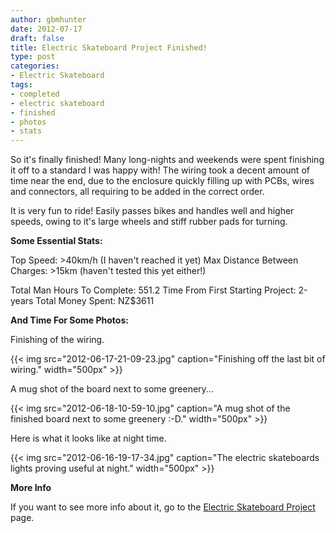 ```yaml
---
author: gbmhunter
date: 2012-07-17
draft: false
title: Electric Skateboard Project Finished!
type: post
categories:
- Electric Skateboard
tags:
- completed
- electric skateboard
- finished
- photos
- stats
---
```


So it's finally finished! Many long-nights and weekends were spent finishing it off to a standard I was happy with! The wiring took a decent amount of time near the end, due to the enclosure quickly filling up with PCBs, wires and connectors, all requiring to be added in the correct order.

It is very fun to ride! Easily passes bikes and handles well and higher speeds, owing to it's large wheels and stiff rubber pads for turning.

**Some Essential Stats:**

Top Speed: >40km/h (I haven't reached it yet)
Max Distance Between Charges: >15km (haven't tested this yet either!)

Total Man Hours To Complete: 551.2
Time From First Starting Project: 2-years
Total Money Spent:  NZ$3611

**And Time For Some Photos:**

Finishing of the wiring.

{{< img src="2012-06-17-21-09-23.jpg" caption="Finishing off the last bit of wiring."  width="500px" >}}

A mug shot of the board next to some greenery...

{{< img src="2012-06-18-10-59-10.jpg" caption="A mug shot of the finished board next to some greenery :-D."  width="500px" >}}

Here is what it looks like at night time.

{{< img src="2012-06-16-19-17-34.jpg" caption="The electric skateboards lights proving useful at night."  width="500px" >}}

**More Info**

If you want to see more info about it, go to the [Electric Skateboard Project](/electronics/projects/electric-skateboard) page.
